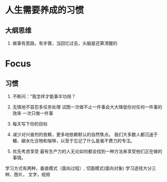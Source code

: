 # 人生需要养成的习惯

## 大纲思维
1. 做事有思路，有步骤，当回忆过去，头脑是还算清醒的

## 
# Focus

## 习惯

1. 不断问：“我怎样才能事半功倍？
2. 无情地不容忍多任务处理 试图一次做不止一件事会大大降低你对任何一件事的效率
   一次只做一件事
3. 每天写下你的目标
4. 减少对兴奋剂的依赖，更多地依赖默认的自然焦点。
   我们大多数人都沉迷于糖、碳水化合物和咖啡，以至于忘记了什么是毫不费力的专注。

5. 优先考虑享受
   最有生产力的人无论如何都会找到一种方法来享受他们正在做的事情。

学习方式有两种，垂直模式（面向过程）, 切面模式(面向对象)
学习途径大分三种，图片， 文字，视频